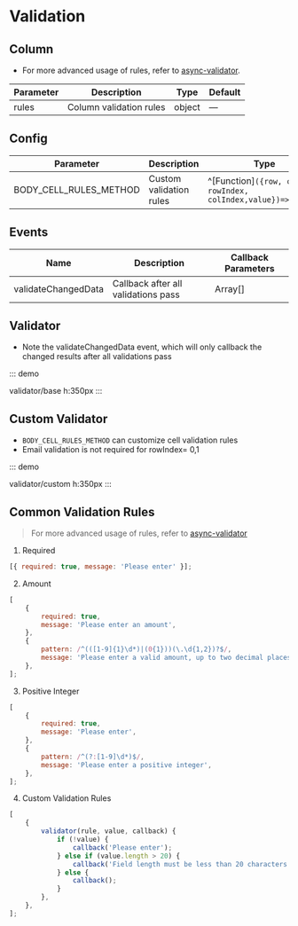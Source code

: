 # Validation

## Column

-   For more advanced usage of rules, refer to [async-validator](https://github.com/yiminghe/async-validator).

| Parameter | Description             | Type   | Default |
| --------- | ----------------------- | ------ | ------- |
| rules     | Column validation rules | object | —       |

## Config

| Parameter              | Description             | Type                                                            | Default |
| ---------------------- | ----------------------- | --------------------------------------------------------------- | ------- |
| BODY_CELL_RULES_METHOD | Custom validation rules | ^[Function]`({row, column, rowIndex, colIndex,value})=>boolean` | —       |

## Events

| Name                | Description                         | Callback Parameters |
| ------------------- | ----------------------------------- | ------------------- |
| validateChangedData | Callback after all validations pass | Array[]             |

## Validator
- Note the validateChangedData event, which will only callback the changed results after all validations pass
  
::: demo

validator/base
h:350px
:::

## Custom Validator

-   `BODY_CELL_RULES_METHOD` can customize cell validation rules
-   Email validation is not required for rowIndex= 0,1

::: demo

validator/custom
h:350px
:::

## Common Validation Rules
> For more advanced usage of rules, refer to [async-validator](https://github.com/yiminghe/async-validator)
1. Required

```js
[{ required: true, message: 'Please enter' }];
```

2. Amount

```js
[
    {
        required: true,
        message: 'Please enter an amount',
    },
    {
        pattern: /^(([1-9]{1}\d*)|(0{1}))(\.\d{1,2})?$/,
        message: 'Please enter a valid amount, up to two decimal places',
    },
];
```

3. Positive Integer

```js
[
    {
        required: true,
        message: 'Please enter',
    },
    {
        pattern: /^(?:[1-9]\d*)$/,
        message: 'Please enter a positive integer',
    },
];
```

4. Custom Validation Rules

```js
[
    {
        validator(rule, value, callback) {
            if (!value) {
                callback('Please enter');
            } else if (value.length > 20) {
                callback('Field length must be less than 20 characters!');
            } else {
                callback();
            }
        },
    },
];
```
